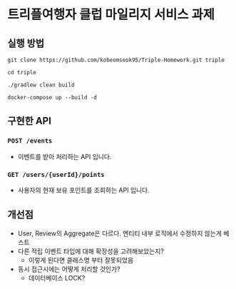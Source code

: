 # 트리플여행자 클럽 마일리지 서비스 과제
## 실행 방법
```shell
git clone https://github.com/kobeomseok95/Triple-Homework.git triple

cd triple

./gradlew clean build

docker-compose up --build -d
```

## 구현한 API
### `POST /events`
- 이벤트를 받아 처리하는 API 입니다.
### `GET /users/{userId}/points`
- 사용자의 현재 보유 포인트를 조회하는 API 입니다.

## 개선점
- User, Review의 Aggregate은 다르다. 엔티티 내부 로직에서 수정하지 않는게 베스트
- 다른 적립 이벤트 타입에 대해 확장성을 고려해보았는지?
  - 이렇게 된다면 클래스명 부터 잘못되었음
- 동시 접근시에는 어떻게 처리할 것인가?
  - 데이터베이스 LOCK?
